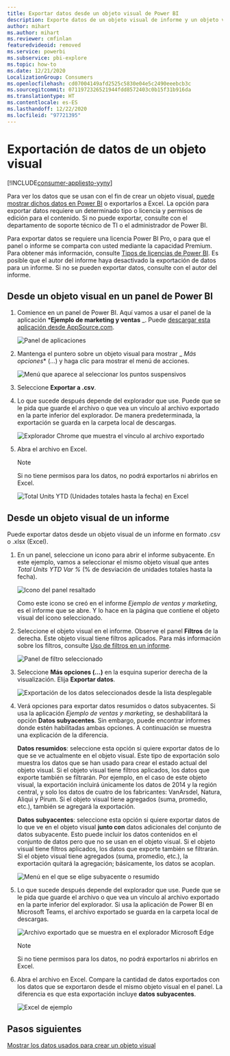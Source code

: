 ```yaml
---
title: Exportar datos desde un objeto visual de Power BI
description: Exporte datos de un objeto visual de informe y un objeto visual de panel y véalos en Excel.
author: mihart
ms.author: mihart
ms.reviewer: cmfinlan
featuredvideoid: removed
ms.service: powerbi
ms.subservice: pbi-explore
ms.topic: how-to
ms.date: 12/21/2020
LocalizationGroup: Consumers
ms.openlocfilehash: cd07004149afd2525c5830e04e5c2490eeebcb3c
ms.sourcegitcommit: 0711972326521944fdd8572403c0b15f31b916da
ms.translationtype: HT
ms.contentlocale: es-ES
ms.lasthandoff: 12/22/2020
ms.locfileid: "97721395"
---
```

# <a name="export-data-from-a-visual"></a>Exportación de datos de un objeto visual

[!INCLUDE[consumer-appliesto-yyny](../includes/consumer-appliesto-yyny.md)]


Para ver los datos que se usan con el fin de crear un objeto visual, [puede mostrar dichos datos en Power BI](end-user-show-data.md) o exportarlos a Excel. La opción para exportar datos requiere un determinado tipo o licencia y permisos de edición para el contenido. Si no puede exportar, consulte con el departamento de soporte técnico de TI o el administrador de Power BI. 

Para exportar datos se requiere una licencia Power BI Pro, o para que el panel o informe se comparta con usted mediante la capacidad Premium. Para obtener más información, consulte [Tipos de licencias de Power BI](end-user-license.md). Es posible que el autor del informe haya desactivado la exportación de datos para un informe. Si no se pueden exportar datos, consulte con el autor del informe.


## <a name="from-a-visual-on-a-power-bi-dashboard"></a>Desde un objeto visual en un panel de Power BI

1. Comience en un panel de Power BI. Aquí vamos a usar el panel de la aplicación ***Ejemplo de marketing y ventas** _. Puede [descargar esta aplicación desde AppSource.com](https://appsource.microsoft.com/en-us/product/power-bi/microsoft-retail-analysis-sample.salesandmarketingsample
).

    ![Panel de aplicaciones](media/end-user-export/power-bi-dashboard.png)

2. Mantenga el puntero sobre un objeto visual para mostrar _ *Más opciones** (...) y haga clic para mostrar el menú de acciones.

    ![Menú que aparece al seleccionar los puntos suspensivos](media/end-user-export/power-bi-option-menu.png)

3. Seleccione **Exportar a .csv**.

4. Lo que sucede después depende del explorador que use. Puede que se le pida que guarde el archivo o que vea un vínculo al archivo exportado en la parte inferior del explorador. De manera predeterminada, la exportación se guarda en la carpeta local de descargas. 

    ![Explorador Chrome que muestra el vínculo al archivo exportado](media/end-user-export/power-bi-dashboards-export.png)

5. Abra el archivo en Excel. 

    > [!NOTE]
    > Si no tiene permisos para los datos, no podrá exportarlos ni abrirlos en Excel.  

    ![Total Units YTD (Unidades totales hasta la fecha) en Excel](media/end-user-export/power-bi-excel.png)


## <a name="from-a-visual-in-a-report"></a>Desde un objeto visual de un informe
Puede exportar datos desde un objeto visual de un informe en formato .csv o .xlsx (Excel). 

1. En un panel, seleccione un icono para abrir el informe subyacente.  En este ejemplo, vamos a seleccionar el mismo objeto visual que antes *Total Units YTD Var %* (% de desviación de unidades totales hasta la fecha). 

    ![Icono del panel resaltado](media/end-user-export/power-bi-export-tile.png)

    Como este icono se creó en el informe *Ejemplo de ventas y marketing*, es el informe que se abre. Y lo hace en la página que contiene el objeto visual del icono seleccionado. 

2. Seleccione el objeto visual en el informe. Observe el panel **Filtros** de la derecha. Este objeto visual tiene filtros aplicados. Para más información sobre los filtros, consulte [Uso de filtros en un informe](end-user-report-filter.md).

    ![Panel de filtro seleccionado](media/end-user-export/power-bi-export-filter-pane.png)


3. Seleccione **Más opciones (...)** en la esquina superior derecha de la visualización. Elija **Exportar datos**.

    ![Exportación de los datos seleccionados desde la lista desplegable](media/end-user-export/power-bi-export-reports.png)

4. Verá opciones para exportar datos resumidos o datos subyacentes. Si usa la aplicación *Ejemplo de ventas y marketing*, se deshabilitará la opción **Datos subyacentes**. Sin embargo, puede encontrar informes donde estén habilitadas ambas opciones. A continuación se muestra una explicación de la diferencia.

    **Datos resumidos**: seleccione esta opción si quiere exportar datos de lo que se ve actualmente en el objeto visual.  Este tipo de exportación solo muestra los datos que se han usado para crear el estado actual del objeto visual. Si el objeto visual tiene filtros aplicados, los datos que exporte también se filtrarán. Por ejemplo, en el caso de este objeto visual, la exportación incluirá únicamente los datos de 2014 y la región central, y solo los datos de cuatro de los fabricantes: VanArsdel, Natura, Aliqui y Pirum. Si el objeto visual tiene agregados (suma, promedio, etc.), también se agregará la exportación. 
  

    **Datos subyacentes**: seleccione esta opción si quiere exportar datos de lo que ve en el objeto visual **junto con** datos adicionales del conjunto de datos subyacente.  Esto puede incluir los datos contenidos en el conjunto de datos pero que no se usan en el objeto visual. Si el objeto visual tiene filtros aplicados, los datos que exporte también se filtrarán.  Si el objeto visual tiene agregados (suma, promedio, etc.), la exportación quitará la agregación; básicamente, los datos se acoplan. 

    ![Menú en el que se elige subyacente o resumido](media/end-user-export/power-bi-export-underlying.png)

5. Lo que sucede después depende del explorador que use. Puede que se le pida que guarde el archivo o que vea un vínculo al archivo exportado en la parte inferior del explorador. Si usa la aplicación de Power BI en Microsoft Teams, el archivo exportado se guarda en la carpeta local de descargas. 

    ![Archivo exportado que se muestra en el explorador Microsoft Edge](media/end-user-export/power-bi-export-edge-screen.png)

    > [!NOTE]
    > Si no tiene permisos para los datos, no podrá exportarlos ni abrirlos en Excel.  


6. Abra el archivo en Excel. Compare la cantidad de datos exportados con los datos que se exportaron desde el mismo objeto visual en el panel. La diferencia es que esta exportación incluye **datos subyacentes**. 

    ![Excel de ejemplo](media/end-user-export/power-bi-underlying.png)

## <a name="next-steps"></a>Pasos siguientes

[Mostrar los datos usados para crear un objeto visual](end-user-show-data.md)